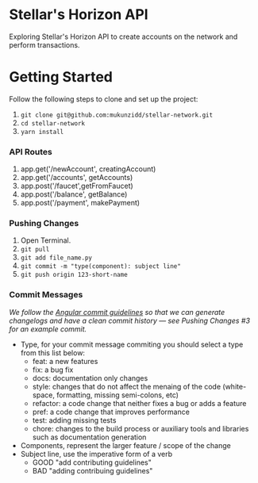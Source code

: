 # Stellar's Horizon API

Exploring Stellar's Horizon API to create accounts on the network and perform transactions.

# Getting Started

Follow the following steps to clone and set up the project:

1. `git clone git@github.com:mukunzidd/stellar-network.git`
2. `cd stellar-network`
3. `yarn install`

### API Routes

1. app.get('/newAccount', creatingAccount)
2. app.get('/accounts', getAccounts)
3. app.post('/faucet',getFromFaucet)
4. app.post('/balance', getBalance)
5. app.post('/payment', makePayment)

### Pushing Changes

1. Open Terminal.
2. `git pull`
3. `git add file_name.py`
4. `git commit -m "type(component): subject line"`
5. `git push origin 123-short-name`

### Commit Messages

_We follow the [Angular commit guidelines](https://github.com/angular/angular.js/blob/master/DEVELOPERS.md#-git-commit-guidelines) so that we can generate changelogs and have a clean commit history — see Pushing Changes #3 for an example commit._

- Type, for your commit message commiting you should select a type from this list below:
  - feat: a new features
  - fix: a bug fix
  - docs: documentation only changes
  - style: changes that do not affect the menaing of the code (white-space, formatting, missing semi-colons, etc)
  - refactor: a code change that neither fixes a bug or adds a feature
  - pref: a code change that improves performance
  - test: adding missing tests
  - chore: changes to the build process or auxiliary tools and libraries such as documentation generation
- Components, represent the larger feature / scope of the change
- Subject line, use the imperative form of a verb
  - GOOD "add contributing guidelines"
  - BAD "adding contribuing guidelines"
